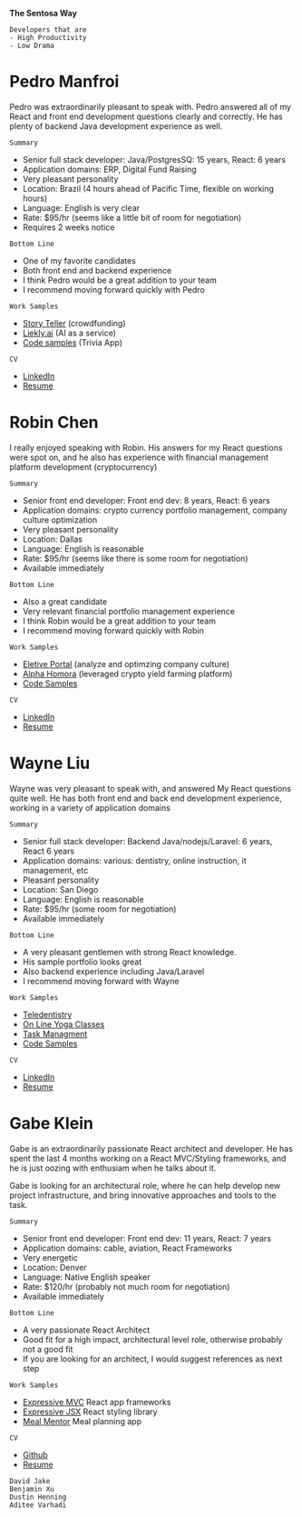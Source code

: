 **The Sentosa Way**
```
Developers that are
- High Productivity
- Low Drama
```

# Pedro Manfroi

Pedro was extraordinarily pleasant to speak with.  Pedro answered all of my React and front end development questions clearly and correctly.  He has plenty of backend Java development experience as well.

`Summary`
* Senior full stack developer: Java/PostgresSQ: 15 years, React: 6 years
* Application domains: ERP, Digital Fund Raising
* Very pleasant personality
* Location: Brazil (4 hours ahead of Pacific Time, flexible on working hours)
* Language: English is very clear
* Rate: $95/hr (seems like a little bit of room for negotiation)
* Requires 2 weeks notice

`Bottom Line`
* One of my favorite candidates
* Both front end and backend experience
* I think Pedro would be a great addition to your team
* I recommend moving forward quickly with Pedro

`Work Samples`
* [Story Teller](https://www.youtube.com/watch?v=SURIcIwmS48) (crowdfunding)
* [Liekly.ai](https://app.likely.ai/) (AI as a service)
* [Code samples](https://github.com/SteveAtSentosa/sigfig-candidates/tree/master/pedro-manfroi/Trivia/src/components/quiz) (Trivia App)

`CV`
* [LinkedIn](https://www.linkedin.com/in/pedro-manfroi/)
* [Resume](https://github.com/SteveAtSentosa/sigfig-candidates/blob/master/pedro-manfroi/sentosa-resume-pedro-manfroi.pdf)

# Robin Chen

I really enjoyed speaking with Robin.  His answers for my React questions were spot on, and he also has experience with financial management platform development (cryptocurrency)

`Summary`
* Senior front end developer: Front end dev: 8 years, React: 6 years
* Application domains: crypto currency portfolio management, company culture optimization
* Very pleasant personality
* Location: Dallas
* Language: English is reasonable
* Rate: $95/hr (seems like there is some room for negotiation)
* Available immediately

`Bottom Line`
* Also a great candidate
* Very relevant financial portfolio management experience
* I think Robin would be a great addition to your team
* I recommend moving forward quickly with Robin


`Work Samples`
* [Eletive Portal](https://eletive.com/) (analyze and optimzing company culture)
* [Alpha Homora](https://homora.alphafinance.io/) (leveraged crypto yield farming platform)
* [Code Samples](https://github.com/SteveAtSentosa/sigfig-candidates/tree/master/robin-chen/Eletive/source/components)

`CV`
* [LinkedIn](https://www.linkedin.com/in/robin-chen-390528216/)
* [Resume](https://github.com/SteveAtSentosa/sigfig-candidates/blob/master/robin-chen/sentosa-resume-robin.chen.pdf)




# Wayne Liu

Wayne was very pleasant to speak with, and answered My React questions quite well.  He has both front end and back end development experience, working in a variety of application domains

`Summary`
* Senior full stack developer: Backend Java/nodejs/Laravel: 6 years, React 6 years
* Application domains: various: dentistry, online instruction, it management, etc
* Pleasant personality
* Location: San Diego
* Language: English is reasonable
* Rate: $95/hr (some room for negotiation)
* Available immediately

`Bottom Line`
* A very pleasant gentlemen with strong React knowledge.
* His sample portfolio looks great
* Also backend experience including Java/Laravel
* I recommend moving forward with Wayne

`Work Samples`
* [Teledentistry](https://www.mouthwatch.com/)
* [On Line Yoga Classes](https://omstars.com)
* [Task Managment](https://hitask.com/)
* [Code Samples]()

`CV`
* [LinkedIn](https://www.linkedin.com/in/wayne-liu-797101205/)
* [Resume]()








# Gabe Klein

Gabe is an extraordinarily passionate React architect and developer.  He has spent the last 4 months working on a React MVC/Styling frameworks, and he is just oozing with enthusiam when he talks about it.

Gabe is looking for an architectural role, where he can help develop new project infrastructure, and bring innovative approaches and tools to the task.

`Summary`
* Senior front end developer: Front end dev: 11 years, React: 7 years
* Application domains: cable, aviation, React Frameworks
* Very energetic
* Location: Denver
* Language: Native English speaker
* Rate: $120/hr (probably not much room for negotiation)
* Available immediately

`Bottom Line`
* A very passionate React Architect
* Good fit for a high impact, architectural level role, otherwise probably not a good fit
* If you are looking for an architect, I would suggest references as next step

`Work Samples`
* [Expressive MVC](https://github.com/gabeklein/expressive-mvc) React app frameworks
* [Expressive JSX](https://github.com/gabeklein/expressive-jsx) React styling library
* [Meal Mentor](https://apps.apple.com/us/app/meal-mentor-vegan-meal-plan/id1439825363) Meal planning app

`CV`
* [Github](https://github.com/gabeklein)
* [Resume](https://github.com/SteveAtSentosa/sigfig-candidates/blob/master/gabe-klein/sentosa-resume-gabe-klein.pdf)



```
David Jake
Benjamin Xu
Dustin Henning
Aditee Varhadi
```
